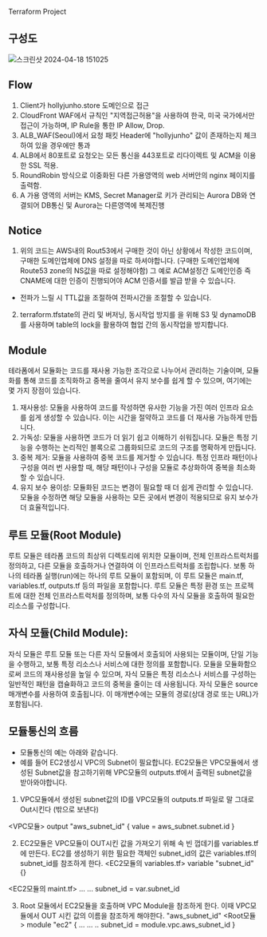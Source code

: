 Terraform Project

구성도
-----
![스크린샷 2024-04-18 151025](https://github.com/Yonnghohoy/Terraform/assets/88643834/c0040231-54e4-4a99-b0b9-b424d8ac9b87)

Flow
-----
1. Client가 hollyjunho.store 도메인으로 접근
2. CloudFront WAF에서 규칙인 "지역접근허용"을 사용하여 한국, 미국 국가에서만 접근이 가능하며, IP Rule을 통한 IP Allow, Drop.
3. ALB_WAF(Seoul)에서 요청 패킷 Header에 "hollyjunho" 값이 존재하는지 체크하여 있을 경우에만 통과
4. ALB에서 80포트로 요청오는 모든 통신을 443포트로 리다이렉트 및 ACM을 이용한 SSL 적용.
5. RoundRobin 방식으로 이중화된 다른 가용영역의 web 서버안의 nginx 페이지를 출력함.
6. A 가용 영역의 서버는 KMS, Secret Manager로 키가 관리되는 Aurora DB와 연결되어 DB통신 및 Aurora는 다른영역에 복제진행

Notice
-----
1. 위의 코드는 AWS내의 Rout53에서 구매한 것이 아닌 상황에서 작성한 코드이며, 구매한 도메인업체에 DNS 설정을 따로 하셔야합니다. (구매한 도메인업체에 Route53 zone의 NS값을 따로 설정해야함)
그 예로 ACM설정간 도메인인증 즉 CNAME에 대한 인증이 진행되어야 ACM 인증서를 발급 받을 수 있습니다.
- 전파가 느릴 시 TTL값을 조절하여 전파시간을 조절할 수 있습니다.
  
2. terraform.tfstate의 관리 및 버저닝, 동시작업 방지를 을 위해 S3 및  dynamoDB를 사용하며 table의 lock을 활용하여 협업 간의 동시작업을 방지합니다.


Module
-----
테라폼에서 모듈화는 코드를 재사용 가능한 조각으로 나누어서 관리하는 기술이며, 모듈화를 통해 코드를 조직화하고 중복을 줄여서 유지 보수를 쉽게 할 수 있으며, 여기에는 몇 가지 장점이 있습니다.

1. 재사용성: 모듈을 사용하여 코드를 작성하면 유사한 기능을 가진 여러 인프라 요소를 쉽게 생성할 수 있습니다. 이는 시간을 절약하고 코드를 더 재사용 가능하게 만듭니다.
2. 가독성: 모듈을 사용하면 코드가 더 읽기 쉽고 이해하기 쉬워집니다. 모듈은 특정 기능을 수행하는 논리적인 블록으로 그룹화되므로 코드의 구조를 명확하게 만듭니다.
3. 중복 제거: 모듈을 사용하여 중복 코드를 제거할 수 있습니다. 특정 인프라 패턴이나 구성을 여러 번 사용할 때, 해당 패턴이나 구성을 모듈로 추상화하여 중복을 최소화할 수 있습니다.
4. 유지 보수 용이성: 모듈화된 코드는 변경이 필요할 때 더 쉽게 관리할 수 있습니다. 모듈을 수정하면 해당 모듈을 사용하는 모든 곳에서 변경이 적용되므로 유지 보수가 더 효율적입니다.


루트 모듈(Root Module)
-----
루트 모듈은 테라폼 코드의 최상위 디렉토리에 위치한 모듈이며, 전체 인프라스트럭처를 정의하고, 다른 모듈을 호출하거나 연결하여 이 인프라스트럭처를 조립합니다.
보통 하나의 테라폼 실행(run)에는 하나의 루트 모듈이 포함되며, 이 루트 모듈은 main.tf, variables.tf, outputs.tf 등의 파일을 포함합니다.
루트 모듈은 특정 환경 또는 프로젝트에 대한 전체 인프라스트럭처를 정의하며, 보통 다수의 자식 모듈을 호출하여 필요한 리소스를 구성합니다.

자식 모듈(Child Module):
-----
자식 모듈은 루트 모듈 또는 다른 자식 모듈에서 호출되어 사용되는 모듈이며, 단일 기능을 수행하고, 보통 특정 리소스나 서비스에 대한 정의를 포함합니다.
모듈을 모듈화함으로써 코드의 재사용성을 높일 수 있으며, 자식 모듈은 특정 리소스나 서비스를 구성하는 일반적인 패턴을 캡슐화하고 코드의 중복을 줄이는 데 사용됩니다.
자식 모듈은 source 매개변수를 사용하여 호출됩니다. 이 매개변수에는 모듈의 경로(상대 경로 또는 URL)가 포함됩니다.


모듈통신의 흐름
-----
- 모듈통신의 예는 아래와 같습니다.
- 예를 들어 EC2생성시 VPC의 Subnet이 필요합니다. EC2모듈은 VPC모듈에서 생성된 Subnet값을 참고하기위해 VPC모듈의 outputs.tf에서 출력된 subnet값을 받아와야합니다.
1. VPC모듈에서 생성된 subnet값의 ID를 VPC모듈의 outputs.tf 파일로 말 그대로 Out시킨다 (밖으로 보낸다)

<VPC모듈>
output "aws_subnet_id" {
  value = aws_subnet.subnet.id
}

2. EC2모듈은 VPC모듈이 OUT시킨 값을 가져오기 위해 속 빈 껍데기를 variables.tf에 만든다. EC2를 생성하기 위한 필요한 객체인 subnet_id의 값은 variables.tf의 subnet_id를 참조하게 한다.
<EC2모듈의 variables.tf>
variable "subnet_id"{}

<EC2모듈의 maint.tf>
...
...
subnet_id = var.subnet_id


3. Root 모듈에서 EC2모듈을 호출하며 VPC Module을 참조하게 한다. 이때 VPC모듈에서 OUT 시킨 값의 이름을 참조하게 해야한다. "aws_subnet_id"
<Root모듈>
module "ec2" {
  ...
   ...
   ..
  subnet_id = module.vpc.aws_subnet_id
}
